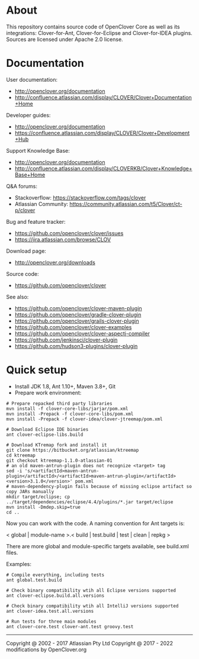 # About #

This repository contains source code of OpenClover Core as well as its integrations: Clover-for-Ant, Clover-for-Eclipse
and Clover-for-IDEA plugins. Sources are licensed under Apache 2.0 license.

# Documentation #

User documentation:

* http://openclover.org/documentation
* http://confluence.atlassian.com/display/CLOVER/Clover+Documentation+Home

Developer guides:

* http://openclover.org/documentation
* https://confluence.atlassian.com/display/CLOVER/Clover+Development+Hub

Support Knowledge Base:

* http://openclover.org/documentation
* http://confluence.atlassian.com/display/CLOVERKB/Clover+Knowledge+Base+Home

Q&A forums:

* Stackoverflow: https://stackoverflow.com/tags/clover
* Atlassian Community: https://community.atlassian.com/t5/Clover/ct-p/clover

Bug and feature tracker:

* https://github.com/openclover/clover/issues
* https://jira.atlassian.com/browse/CLOV

Download page:

* http://openclover.org/downloads

Source code:

* https://github.com/openclover/clover

See also:

* https://github.com/openclover/clover-maven-plugin
* https://github.com/openclover/gradle-clover-plugin
* https://github.com/openclover/grails-clover-plugin
* https://github.com/openclover/clover-examples
* https://github.com/openclover/clover-aspectj-compiler
* https://github.com/jenkinsci/clover-plugin
* https://github.com/hudson3-plugins/clover-plugin

# Quick setup #

* Install JDK 1.8, Ant 1.10+, Maven 3.8+, Git
* Prepare work environment: 

```
# Prepare repacked third party libraries
mvn install -f clover-core-libs/jarjar/pom.xml
mvn install -Prepack -f clover-core-libs/pom.xml
mvn install -Prepack -f clover-idea/clover-jtreemap/pom.xml

# Download Eclipse IDE binaries
ant clover-eclipse-libs.build

# Download KTremap fork and install it
git clone https://bitbucket.org/atlassian/ktreemap
cd ktreemap
git checkout ktreemap-1.1.0-atlassian-01
# an old maven-antrun-plugin does not recognize <target> tag
sed -i 's/<artifactId>maven-antrun-plugin</artifactId>/<artifactId>maven-antrun-plugin</artifactId><version>3.1.0</version>' pom.xml
# maven-dependency-plugin fails because of missing eclipse artifact so copy JARs manually
mkdir target/eclipse; cp ../target/dependencies/eclipse/4.4/plugins/*.jar target/eclipse
mvn install -Dmdep.skip=true  
cd ..
```

Now you can work with the code. A naming convention for Ant targets is:

< global | module-name >.< build | test.build | test | clean | repkg >

There are more global and module-specific targets available, see build.xml files.

Examples:

```
# Compile everything, including tests
ant global.test.build

# Check binary compatibility wtih all Eclipse versions supported 
ant clover-eclipse.build.all.versions

# Check binary compatibility wtih all IntelliJ versions supported
ant clover-idea.test.all.versions

# Run tests for three main modules
ant clover-core.test clover-ant.test groovy.test
```

---

Copyright @ 2002 - 2017 Atlassian Pty Ltd
Copyright @ 2017 - 2022 modifications by OpenClover.org
